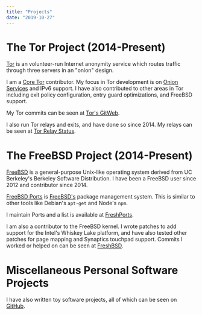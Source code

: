 ```yaml
---
title: "Projects"
date: "2019-10-27"
---
```


# The Tor Project (2014-Present)

[Tor](https://www.torproject.org/index.html.en) is an volunteer-run Internet
anonymity service which routes traffic through three servers in an "onion"
design.

I am a [Core Tor](https://trac.torproject.org/projects/tor/wiki/doc/community/glossary#TorTornetworkCoreTor)
contributor. My focus in Tor development is on
[Onion Services](https://www.torproject.org/docs/onion-services.html.en) and
IPv6 support. I have also contributed to other areas in Tor including exit
policy configuration, entry guard optimizations, and FreeBSD support.

My Tor commits can be seen at
[Tor's GitWeb](https://gitweb.torproject.org/tor.git/log/?qt=author&q=Neel+Chauhan).

I also run Tor relays and exits, and have done so since 2014. My relays can be
seen at
[Tor Relay Status](https://metrics.torproject.org/rs.html#search/NeelTor%20contact:neelc).

# The FreeBSD Project (2014-Present)

[FreeBSD](https://www.freebsd.org/) is a general-purpose Unix-like operating
system derived from UC Berkeley's Berkeley Software Distribution. I have been
a FreeBSD user since 2012 and contributor since 2014.

[FreeBSD Ports](https://www.freebsd.org/ports/) is
[FreeBSD's](https://www.freebsd.org/) package management system. This is
similar to other tools like Debian's `apt-get` and Node's `npm`.

I maintain Ports and a list is available at
[FreshPorts](https://www.freshports.org/search.php?stype=maintainer&method=exact&query=neel@neelc.org).

I am also a contributor to the FreeBSD kernel. I wrote patches to add support
for the Intel's Whiskey Lake platform, and have also tested other patches for
page mapping and Synaptics touchpad support. Commits I worked or helped on
can be seen at
[FreshBSD](https://freshbsd.org/search?q=Neel+Chauhan&project%5B%5D=freebsd&repository%5B%5D=src&sort=commit_date).

# Miscellaneous Personal Software Projects

I have also written toy software projects, all of which can be seen on
[GitHub](https://github.com/neelchauhan/).
